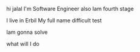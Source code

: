hi jalal 
I'm Software Engineer
also Iam fourth stage

I live in Erbil
 My full name 
  difficult test
  
  Iam gonna solve 
  
  
  what will I do